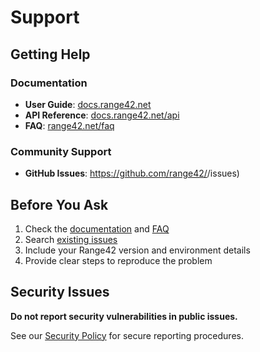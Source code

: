 # Support

## Getting Help

### Documentation
- **User Guide**: [docs.range42.net](https://docs.range42.net)
- **API Reference**: [docs.range42.net/api](https://docs.range42.net/api)
- **FAQ**: [range42.net/faq](https://range42.net/faq)

### Community Support
- **GitHub Issues**: https://github.com/range42/<repo>/issues)

## Before You Ask

1. Check the [documentation](https://docs.range42.net) and [FAQ](https://range42.net/faq)
2. Search [existing issues](https://github.com/orgs/range42/repositories)
3. Include your Range42 version and environment details
4. Provide clear steps to reproduce the problem

## Security Issues

**Do not report security vulnerabilities in public issues.**

See our [Security Policy](SECURITY.md) for secure reporting procedures.
